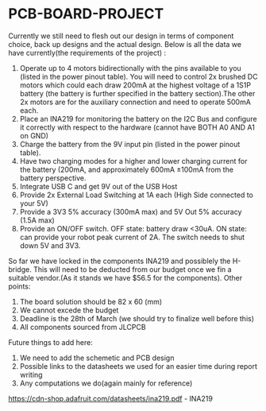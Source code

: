 # PCB-BOARD-PROJECT
Currently we still need to flesh out our design in terms of component choice, back up designs and the actual design.
Below is all the data we have currently(the requirements of the project) :
1. Operate up to 4 motors bidirectionally with the pins available to you (listed in the power pinout table). You will need to control 2x brushed DC motors which could each draw 200mA at the highest voltage of a 1S1P battery (the battery is further specified in the battery section).The other 2x motors are for the auxiliary connection and need to operate 500mA each.
2. Place an INA219 for monitoring the battery on the I2C Bus and configure it correctly with respect to the hardware (cannot have BOTH A0 AND A1 on GND)
3. Charge the battery from the 9V input pin (listed in the power pinout table).
4. Have two charging modes for a higher and lower charging current for the battery (200mA, and approximately 600mA ±100mA from the battery perspective.
5. Integrate USB C and get 9V out of the USB Host
6. Provide 2x External Load Switching at 1A each (High Side connected to your 5V)
7. Provide a 3V3 5% accuracy (300mA max) and 5V Out 5% accuracy (1.5A max)
8. Provide an ON/OFF switch. OFF state: battery draw <30uA. ON state: can provide your robot peak current of 2A. The switch needs to shut down 5V and 3V3.

So far we have locked in the components INA219 and possiblely the H-bridge. This will need to be deducted from our budget once we fin a suitable vendor.(As it stands we have $56.5 for the components).
Other points:
1. The board solution should be 82 x 60 (mm)
2. We cannot excede the budget
3. Deadline is the 28th of March (we should try to finalize well before this)
4. All components sourced from JLCPCB

Future things to add here: 
1. We need to add the schemetic and PCB design
2. Possible links to the datasheets we used for an easier time during report writing
3. Any computations we do(again mainly for reference)

https://cdn-shop.adafruit.com/datasheets/ina219.pdf - INA219
